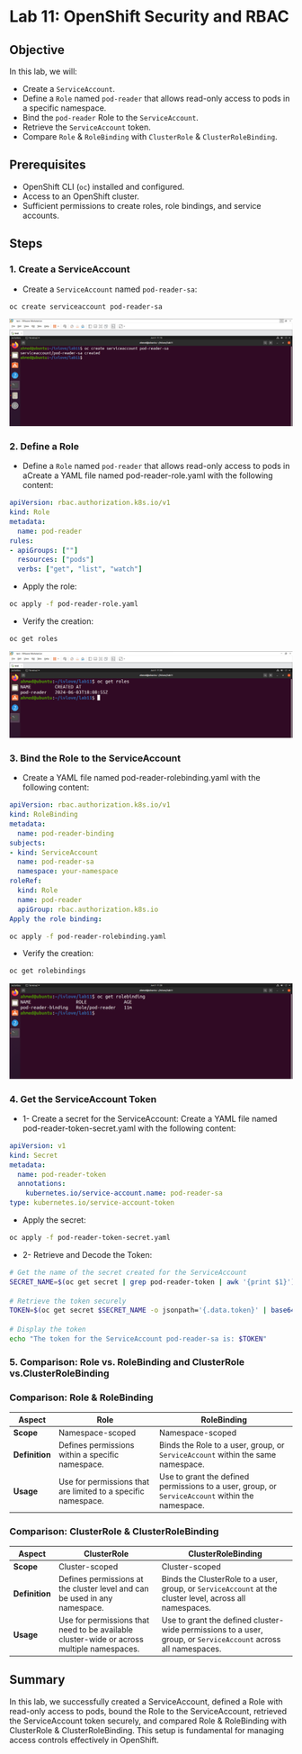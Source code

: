 # Lab 11: OpenShift Security and RBAC

## Objective
In this lab, we will:
- Create a `ServiceAccount`.
- Define a `Role` named `pod-reader` that allows read-only access to pods in a specific namespace.
- Bind the `pod-reader` Role to the `ServiceAccount`.
- Retrieve the `ServiceAccount` token.
- Compare `Role` & `RoleBinding` with `ClusterRole` & `ClusterRoleBinding`.

## Prerequisites
- OpenShift CLI (`oc`) installed and configured.
- Access to an OpenShift cluster.
- Sufficient permissions to create roles, role bindings, and service accounts.

## Steps

### 1. Create a ServiceAccount

- Create a `ServiceAccount` named `pod-reader-sa`:
```bash
oc create serviceaccount pod-reader-sa
```
![alt text](screenshots/serviceaccount.png)

### 2. Define a Role
- Define a `Role` named `pod-reader` that allows read-only access to pods in aCreate a YAML file named pod-reader-role.yaml with the following content:
```yaml
apiVersion: rbac.authorization.k8s.io/v1
kind: Role
metadata:
  name: pod-reader
rules:
- apiGroups: [""]
  resources: ["pods"]
  verbs: ["get", "list", "watch"]
```
- Apply the role:
```bash
oc apply -f pod-reader-role.yaml
```
- Verify the creation:

```bash
oc get roles
```
![alt text](screenshots/roles.png)

### 3. Bind the Role to the ServiceAccount
- Create a YAML file named pod-reader-rolebinding.yaml with the following content:

```yaml
apiVersion: rbac.authorization.k8s.io/v1
kind: RoleBinding
metadata:
  name: pod-reader-binding
subjects:
- kind: ServiceAccount
  name: pod-reader-sa
  namespace: your-namespace
roleRef:
  kind: Role
  name: pod-reader
  apiGroup: rbac.authorization.k8s.io
Apply the role binding:
```
```bash
oc apply -f pod-reader-rolebinding.yaml
```
- Verify the creation:

```bash
oc get rolebindings
```
![alt text](screenshots/rolebinding.png)

### 4. Get the ServiceAccount Token
- 1- Create a secret for the ServiceAccount:
Create a YAML file named pod-reader-token-secret.yaml with the following content:


```yml
apiVersion: v1
kind: Secret
metadata:
  name: pod-reader-token
  annotations:
    kubernetes.io/service-account.name: pod-reader-sa
type: kubernetes.io/service-account-token
```
- Apply the secret:

```bash
oc apply -f pod-reader-token-secret.yaml
```
- 2- Retrieve and Decode the Token:

```bash
# Get the name of the secret created for the ServiceAccount
SECRET_NAME=$(oc get secret | grep pod-reader-token | awk '{print $1}')

# Retrieve the token securely
TOKEN=$(oc get secret $SECRET_NAME -o jsonpath='{.data.token}' | base64 --decode)

# Display the token
echo "The token for the ServiceAccount pod-reader-sa is: $TOKEN"

```
### 5. Comparison: Role vs. RoleBinding and ClusterRole vs.ClusterRoleBinding

 

### Comparison: Role & RoleBinding

| Aspect    | Role                                                                  | RoleBinding                                                        |
|-----------|-----------------------------------------------------------------------|--------------------------------------------------------------------|
| **Scope** | Namespace-scoped                                                     | Namespace-scoped                                                   |
| **Definition** | Defines permissions within a specific namespace.                  | Binds the Role to a user, group, or `ServiceAccount` within the same namespace. |
| **Usage**  | Use for permissions that are limited to a specific namespace.         | Use to grant the defined permissions to a user, group, or `ServiceAccount` within the namespace. |


### Comparison: ClusterRole & ClusterRoleBinding

| Aspect       | ClusterRole                                                            | ClusterRoleBinding                                                   |
|--------------|------------------------------------------------------------------------|----------------------------------------------------------------------|
| **Scope**    | Cluster-scoped                                                         | Cluster-scoped                                                       |
| **Definition**| Defines permissions at the cluster level and can be used in any namespace. | Binds the ClusterRole to a user, group, or `ServiceAccount` at the cluster level, across all namespaces. |
| **Usage**    | Use for permissions that need to be available cluster-wide or across multiple namespaces. | Use to grant the defined cluster-wide permissions to a user, group, or `ServiceAccount` across all namespaces. |

## Summary
In this lab, we successfully created a ServiceAccount, defined a Role with read-only access to pods, bound the Role to the ServiceAccount, retrieved the ServiceAccount token securely, and compared Role & RoleBinding with ClusterRole & ClusterRoleBinding. This setup is fundamental for managing access controls effectively in OpenShift.